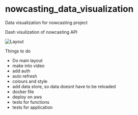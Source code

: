 # nowcasting_data_visualization
Data visualization for nowcasting project

Dash visulization of nowcasting API

![Layout](layout.png)


Things to do
- Do main layout
- make into video
- add auth
- auto refresh
- colours and style
- add data store, so data doesnt have to be reloaded
- docker file
- deploy on aws
- tests for functions
- tests for application

